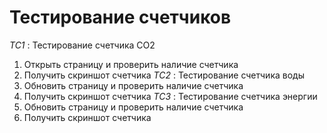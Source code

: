 # Тестирование счетчиков
*TC1* : Тестирование счетчика CO2
1. Открыть страницу и проверить наличие счетчика
2. Получить скриншот счетчика
*TC2* : Тестирование счетчика воды
1. Обновить страницу и проверить наличие счетчика
2. Получить скриншот счетчика
*TC3* : Тестирование счетчика энергии
1. Обновить страницу и проверить наличие счетчика
2. Получить скриншот счетчика
